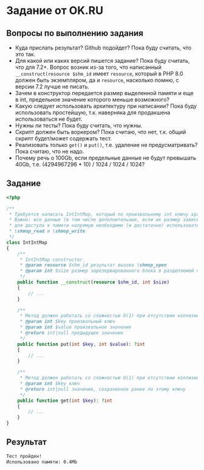 # Задание от OK.RU

## Вопросы по выполнению задания

- Куда прислать результат? Github подойдет? Пока буду считать, что это так.
- Для какой или каких версий пишется задание? Пока буду считать, что для 7.2+. Вопрос возник из-за того, что
  написанный `__construct(resource $shm_id` имеет `resource`, который в PHP 8.0 должен быть экземпляром, да и `resource`,
  насколько помню, с версии 7.2 лучше не писать.
- Зачем в конструктор передается размер выделенной памяти и еще в int, предельное значение которого меньше возможного?
- Какую следует использовать архитектуру при написании? Пока буду использовать простейшую, т.к. наверняка для продакшена
  использоваться не будет.
- Нужны ли тесты? Пока буду считать, что нужны.
- Скрипт должен быть воркером? Пока считаю, что нет, т.к. общий скрипт будет/может содержать тест.
- Реализовать только `get()` и `put()`, т.е. удаление не предусматривать? Пока считаю, что не надо.
- Почему речь о 100Gb, если предельные данные не будут превышать 40Gb, т.е. (4294967296 * 10) / 1024 / 1024 / 1024?

## Задание

```php
<?php

/**
 * Требуется написать IntIntMap, который по произвольному int ключу хранит произвольное int значение
 * Важно: все данные (в том числе дополнительные, если их размер зависит от числа элементов) требуется хранить в выделенном заранее блоке в разделяемой памяти
 * для доступа к памяти напрямую необходимо (и достаточно) использовать следующие два метода:
 * \shmop_read и \shmop_write
 */
class IntIntMap
{
    /**
     * IntIntMap constructor.
     * @param resource $shm_id результат вызова \shmop_open
     * @param int $size размер зарезервированного блока в разделяемой памяти (~100GB)
     */
    public function __construct(resource $shm_id, int $size)
    {
        // ...
    }

    /**
     * Метод должен работать со сложностью O(1) при отсутствии коллизий, но может деградировать при их появлении
     * @param int $key произвольный ключ
     * @param int $value произвольное значение
     * @return int|null предыдущее значение
     */
    public function put(int $key, int $value): ?int
    {
        // ...
    }

    /**
     * Метод должен работать со сложностью O(1) при отсутствии коллизий, но может деградировать при их появлении
     * @param int $key ключ
     * @return int|null значение, сохраненное ранее по этому ключу
     */
    public function get(int $key): ?int
    {
        // ...
    }
}
```

## Результат
```html
Тест пройден!
Использовано памяти: 0.4Mb
```